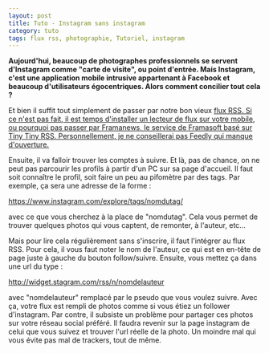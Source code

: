 ```yaml
---
layout: post
title: Tuto - Instagram sans instagram
category: tuto
tags: flux rss, photographie, Tutoriel, instagram
---
```

**Aujourd'hui, beaucoup de photographes professionnels se servent d'Instagram comme "carte de visite", ou point d'entrée. Mais Instagram, c'est une application mobile intrusive appartenant à Facebook et beaucoup d'utilisateurs égocentriques. Alors comment concilier tout cela ?**

Et bien il suffit tout simplement de passer par notre bon vieux <span style="text-decoration:underline;"><a href="https://fr.wikipedia.org/wiki/RSS">flux RSS</a>. Si ce n'est pas fait, il est temps d'installer un lecteur de flux sur votre mobile, ou pourquoi pas passer par <span style="text-decoration:underline;"><a href="https://framanews.org/">Framanews</a>, le service de Framasoft basé sur Tiny Tiny RSS. Personnellement, je ne conseillerai pas Feedly qui manque d'ouverture.

Ensuite, il va falloir trouver les comptes à suivre. Et là, pas de chance, on ne peut pas parcourir les profils à partir d'un PC sur sa page d'accueil. Il faut soit connaître le profil, soit faire un peu au pifomètre par des tags. Par exemple, ça sera une adresse de la forme :

https://www.instagram.com/explore/tags/nomdutag/

avec ce que vous cherchez à la place de "nomdutag". Cela vous permet de trouver quelques photos qui vous captent, de remonter, à l'auteur, etc...

Mais pour lire cela régulièrement sans s'inscrire, il faut l'intégrer au flux RSS. Pour cela, il vous faut noter le nom de l'auteur, ce qui est en en-tête de page juste à gauche du bouton follow/suivre. Ensuite, vous mettez ça dans une url du type :

http://widget.stagram.com/rss/n/nomdelauteur

avec "nomdelauteur" remplacé par le pseudo que vous voulez suivre. Avec ça, votre flux est rempli de photos comme si vous étiez un follower d'instagram. Par contre, il subsiste un problème pour partager ces photos sur votre réseau social préféré. Il faudra revenir sur la page instagram de celui que vous suivez et trouver l'url réelle de la photo. Un moindre mal qui vous évite pas mal de trackers, tout de même.
